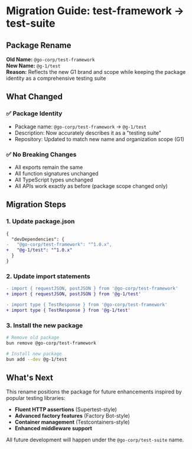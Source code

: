 # Migration Guide: test-framework → test-suite

## Package Rename

**Old Name:** `@go-corp/test-framework`  
**New Name:** `@g-1/test`  
**Reason:** Reflects the new G1 brand and scope while keeping the package identity as a comprehensive testing suite

## What Changed

### ✅ Package Identity
- Package name: `@go-corp/test-framework` → `@g-1/test`
- Description: Now accurately describes it as a "testing suite"
- Repository: Updated to match new name and organization scope (G1)

### ✅ No Breaking Changes
- All exports remain the same
- All function signatures unchanged
- All TypeScript types unchanged
- All APIs work exactly as before (package scope changed only)

## Migration Steps

### 1. Update package.json
```diff
{
  "devDependencies": {
-   "@go-corp/test-framework": "^1.0.x",
+   "@g-1/test": "^1.0.x"
  }
}
```

### 2. Update import statements
```diff
- import { requestJSON, postJSON } from '@go-corp/test-framework'
+ import { requestJSON, postJSON } from '@g-1/test'

- import type { TestResponse } from '@go-corp/test-framework'
+ import type { TestResponse } from '@g-1/test'
```

### 3. Install the new package
```bash
# Remove old package
bun remove @go-corp/test-framework

# Install new package
bun add --dev @g-1/test
```

## What's Next

This rename positions the package for future enhancements inspired by popular testing libraries:

- **Fluent HTTP assertions** (Supertest-style)
- **Advanced factory features** (Factory Bot-style) 
- **Container management** (Testcontainers-style)
- **Enhanced middleware support**

All future development will happen under the `@go-corp/test-suite` name.